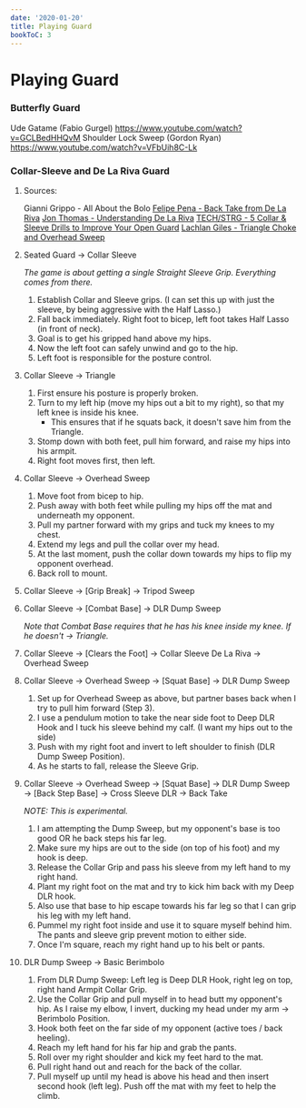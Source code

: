 ```yaml
---
date: '2020-01-20'
title: Playing Guard
bookToC: 3
---
```

# Playing Guard



### Butterfly Guard

Ude Gatame (Fabio Gurgel)
<https://www.youtube.com/watch?v=GCLBedHHQvM>
Shoulder Lock Sweep (Gordon Ryan)
<https://www.youtube.com/watch?v=VFbUih8C-Lk>


<a id="orgc7ef4df"></a>

### Collar-Sleeve and De La Riva Guard

1.  Sources:

    Gianni Grippo - All About the Bolo
    [Felipe Pena - Back Take from De La Riva](https://www.youtube.com/watch?v=2VvssgliEfk)
    [Jon Thomas - Understanding De La Riva](https://www.youtube.com/watch?v=-_Ye7G2N3S0)
    [TECH/STRG - 5 Collar & Sleeve Drills to Improve Your Open Guard](https://www.youtube.com/watch?v=qnrGgDIXyGE)
    [Lachlan Giles - Triangle Choke and Overhead Sweep](https://www.youtube.com/watch?v=IHgdNWKK1yM)

2.  Seated Guard $\rightarrow$ Collar Sleeve

    *The game is about getting a single Straight Sleeve Grip. Everything comes from there.*
    
    1.  Establish Collar and Sleeve grips. (I can set this up with just the sleeve, by being aggressive with the Half Lasso.)
    2.  Fall back immediately. Right foot to bicep, left foot takes Half Lasso (in front of neck).
    3.  Goal is to get his gripped hand above my hips.
    4.  Now the left foot can safely unwind and go to the hip.
    5.  Left foot is responsible for the posture control.

3.  Collar Sleeve $\rightarrow$ Triangle

    1.  First ensure his posture is properly broken.
    2.  Turn to my left hip (move my hips out a bit to my right), so that my left knee is inside his knee.
        -   This ensures that if he squats back, it doesn't save him from the Triangle.
    3.  Stomp down with both feet, pull him forward, and raise my hips into his armpit.
    4.  Right foot moves first, then left.

4.  Collar Sleeve $\rightarrow$ Overhead Sweep

    1.  Move foot from bicep to hip.
    2.  Push away with both feet while pulling my hips off the mat and underneath my opponent.
    3.  Pull my partner forward with my grips and tuck my knees to my chest.
    4.  Extend my legs and pull the collar over my head.
    5.  At the last moment, push the collar down towards my hips to flip my opponent overhead.
    6.  Back roll to mount.

5.  Collar Sleeve $\rightarrow$ [Grip Break] $\rightarrow$ Tripod Sweep

6.  Collar Sleeve $\rightarrow$ [Combat Base] $\rightarrow$ DLR Dump Sweep

    *Note that Combat Base requires that he has his knee inside my knee. If he doesn't $\rightarrow$ Triangle.*

7.  Collar Sleeve $\rightarrow$ [Clears the Foot] $\rightarrow$ Collar Sleeve De La Riva $\rightarrow$ Overhead Sweep

8.  Collar Sleeve $\rightarrow$ Overhead Sweep $\rightarrow$ [Squat Base] $\rightarrow$ DLR Dump Sweep

    1.  Set up for Overhead Sweep as above, but partner bases back when I try to pull him forward (Step 3).
    2.  I use a pendulum motion to take the near side foot to Deep DLR Hook and I tuck his sleeve behind my calf. (I want my hips out to the side)
    3.  Push with my right foot and invert to left shoulder to finish (DLR Dump Sweep Position).
    4.  As he starts to fall, release the Sleeve Grip.

9.  Collar Sleeve $\rightarrow$ Overhead Sweep $\rightarrow$ [Squat Base] $\rightarrow$ DLR Dump Sweep $\rightarrow$ [Back Step Base] $\rightarrow$ Cross Sleeve DLR $\rightarrow$ Back Take

    *NOTE: This is experimental.*
    
    1.  I am attempting the Dump Sweep, but my opponent's base is too good OR he back steps his far leg.
    2.  Make sure my hips are out to the side (on top of his foot) and my hook is deep.
    3.  Release the Collar Grip and pass his sleeve from my left hand to my right hand.
    4.  Plant my right foot on the mat and try to kick him back with my Deep DLR hook.
    5.  Also use that base to hip escape towards his far leg so that I can grip his leg with my left hand.
    6.  Pummel my right foot inside and use it to square myself behind him. The pants and sleeve grip prevent motion to either side.
    7.  Once I'm square, reach my right hand up to his belt or pants.

10. DLR Dump Sweep $\rightarrow$ Basic Berimbolo

    1.  From DLR Dump Sweep: Left leg is Deep DLR Hook, right leg on top, right hand Armpit Collar Grip.
    2.  Use the Collar Grip and pull myself in to head butt my opponent's hip. As I raise my elbow, I invert, ducking my head under my arm $\rightarrow$ Berimbolo Position.
    3.  Hook both feet on the far side of my opponent (active toes / back heeling).
    4.  Reach my left hand for his far hip and grab the pants.
    5.  Roll over my right shoulder and kick my feet hard to the mat.
    6.  Pull right hand out and reach for the back of the collar.
    7.  Pull myself up until my head is above his head and then insert second hook (left leg). Push off the mat with my feet to help the climb.
